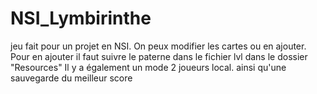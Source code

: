 # NSI_Lymbirinthe
jeu fait pour un projet en NSI. On peux modifier les cartes ou en ajouter. Pour en ajouter il faut suivre le paterne dans le fichier lvl dans le dossier "Resources"
Il y a également un mode 2 joueurs local. ainsi qu'une sauvegarde du meilleur score
